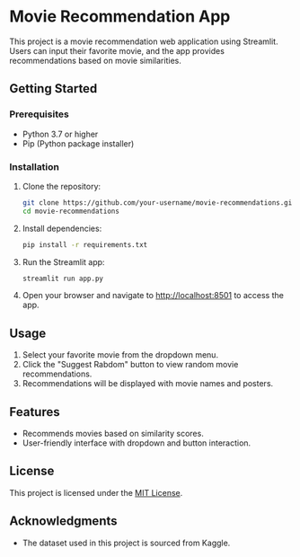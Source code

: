 # Movie Recommendation App

This project is a movie recommendation web application using Streamlit. Users can input their favorite movie, and the app provides recommendations based on movie similarities.

## Getting Started

### Prerequisites

- Python 3.7 or higher
- Pip (Python package installer)

### Installation

1. Clone the repository:

    ```bash
    git clone https://github.com/your-username/movie-recommendations.git
    cd movie-recommendations
    ```

2. Install dependencies:

    ```bash
    pip install -r requirements.txt
    ```

3. Run the Streamlit app:

    ```bash
    streamlit run app.py
    ```

4. Open your browser and navigate to [http://localhost:8501](http://localhost:8501) to access the app.

## Usage

1. Select your favorite movie from the dropdown menu.
2. Click the "Suggest Rabdom" button to view random movie recommendations.
3. Recommendations will be displayed with movie names and posters.

## Features

- Recommends movies based on similarity scores.
- User-friendly interface with dropdown and button interaction.


## License

This project is licensed under the [MIT License](LICENSE).

## Acknowledgments

- The dataset used in this project is sourced from Kaggle.

